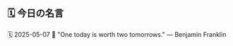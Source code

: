 ## 🗓️ 今日の名言

<!--START_SECTION:quote-->
🗓️ 2025-05-07
💬 "One today is worth two tomorrows." — Benjamin Franklin
<!--END_SECTION:quote-->
